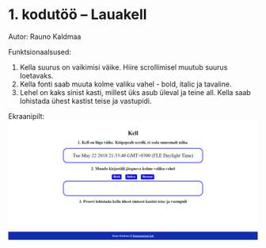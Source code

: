 # 1. kodutöö – Lauakell

Autor: Rauno Kaldmaa

Funktsionaalsused:

1. Kella suurus on vaikimisi väike. Hiire scrollimisel muutub suurus loetavaks.
2. Kella fonti saab muuta kolme valiku vahel - bold, italic ja tavaline.
3. Lehel on kaks sinist kasti, millest üks asub üleval ja teine all. Kella saab lohistada ühest kastist teise ja vastupidi.

Ekraanipilt:
![alt text](ekraanipilt.png "Lauakella ekraanipilt")

